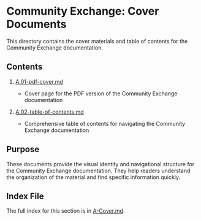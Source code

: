 # Community Exchange: Cover Documents

This directory contains the cover materials and table of contents for the Community Exchange documentation.

## Contents

1. [A.01-pdf-cover.md](notes/ics/ccc/v0.2/A-Cover/A.01-pdf-cover.md)
   - Cover page for the PDF version of the Community Exchange documentation

2. [A.02-table-of-contents.md](notes/ics/ccc/v0.2/A-Cover/A.02-table-of-contents.md)
   - Comprehensive table of contents for navigating the Community Exchange documentation

## Purpose

These documents provide the visual identity and navigational structure for the Community Exchange documentation. They help readers understand the organization of the material and find specific information quickly.

## Index File

The full index for this section is in [A-Cover.md](notes/ics/ccc/v0.2/A-Cover/A-Cover.md).